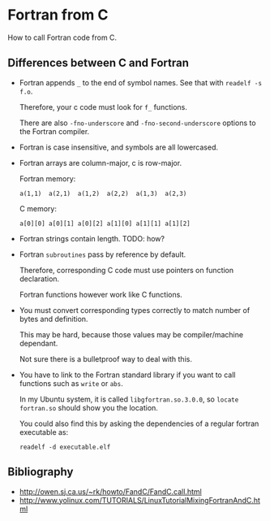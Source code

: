 # Fortran from C

How to call Fortran code from C.

## Differences between C and Fortran

-   Fortran appends `_` to the end of symbol names. See that with `readelf -s f.o`.

    Therefore, your c code must look for `f_` functions.

    There are also `-fno-underscore` and `-fno-second-underscore` options to the Fortran compiler.

-   Fortran is case insensitive, and symbols are all lowercased.

-   Fortran arrays are column-major, c is row-major.

    Fortran memory:

        a(1,1)	a(2,1)	a(1,2)	a(2,2)	a(1,3)	a(2,3)

    C memory:

        a[0][0]	a[0][1]	a[0][2]	a[1][0]	a[1][1]	a[1][2]

-   Fortran strings contain length. TODO: how?

-   Fortran `subroutines` pass by reference by default.

    Therefore, corresponding C code must use pointers on function declaration.

    Fortran functions however work like C functions.

-   You must convert corresponding types correctly to match number of bytes and definition.

    This may be hard, because those values may be compiler/machine dependant.

    Not sure there is a bulletproof way to deal with this.

-   You have to link to the Fortran standard library if you want to call functions such as `write` or `abs`.

    In my Ubuntu system, it is called `libgfortran.so.3.0.0`, so `locate fortran.so` should show you the location.

    You could also find this by asking the dependencies of a regular fortran executable as:

        readelf -d executable.elf

## Bibliography

- <http://owen.sj.ca.us/~rk/howto/FandC/FandC.call.html>
- <http://www.yolinux.com/TUTORIALS/LinuxTutorialMixingFortranAndC.html>
